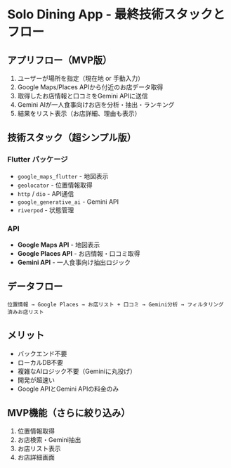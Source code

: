 # Solo Dining App - 最終技術スタックとフロー

## アプリフロー（MVP版）
1. ユーザーが場所を指定（現在地 or 手動入力）
2. Google Maps/Places APIから付近のお店データ取得
3. 取得したお店情報と口コミをGemini APIに送信
4. Gemini AIが一人食事向けお店を分析・抽出・ランキング
5. 結果をリスト表示（お店詳細、理由も表示）

## 技術スタック（超シンプル版）
### Flutter パッケージ
- `google_maps_flutter` - 地図表示
- `geolocator` - 位置情報取得
- `http` / `dio` - API通信
- `google_generative_ai` - Gemini API
- `riverpod` - 状態管理

### API
- **Google Maps API** - 地図表示
- **Google Places API** - お店情報・口コミ取得
- **Gemini API** - 一人食事向け抽出ロジック

## データフロー
```
位置情報 → Google Places → お店リスト + 口コミ → Gemini分析 → フィルタリング済みお店リスト
```

## メリット
- バックエンド不要
- ローカルDB不要  
- 複雑なAIロジック不要（Geminiに丸投げ）
- 開発が超速い
- Google APIとGemini APIの料金のみ

## MVP機能（さらに絞り込み）
1. 位置情報取得
2. お店検索・Gemini抽出
3. お店リスト表示
4. お店詳細画面